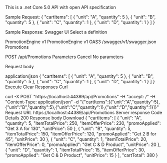 This is a .net Core 5.0 API with open API specification

Sample Request:
{
  "cartItems": [
    {
      "unit": "A",
      "quantity": 5
    },
    {
      "unit": "B",
      "quantity": 5
    },
    {
      "unit": "C",
      "quantity": 1
    },
    {
      "unit": "D",
      "quantity": 1
    }
  ]
}

Sample Response:
Swagger UI
Select a definition

PromotionEngine v1
PromotionEngine
 v1 
OAS3
/swagger/v1/swagger.json
Promotions

POST
​/api​/Promotions
Parameters
Cancel
No parameters

Request body

application/json
{
  "cartItems": [
    {
      "unit": "A",
      "quantity": 5
    },
    {
      "unit": "B",
      "quantity": 5
    },
    {
      "unit": "C",
      "quantity": 1
    },
    {
      "unit": "D",
      "quantity": 1
    }
  ]
}
Execute
Clear
Responses
Curl

curl -X POST "https://localhost:44389/api/Promotions" -H  "accept: */*" -H  "Content-Type: application/json" -d "{\"cartItems\":[{\"unit\":\"A\",\"quantity\":5},{\"unit\":\"B\",\"quantity\":5},{\"unit\":\"C\",\"quantity\":1},{\"unit\":\"D\",\"quantity\":1}]}"
Request URL
https://localhost:44389/api/Promotions
Server response
Code	Details
200	
Response body
Download
{
  "cartItems": [
    {
      "unit": "A",
      "quantity": 5,
      "itemTotalPrice": 250,
      "itemOfferPrice": 230,
      "promoApplied": "Get 3 A for 130",
      "unitPrice": 50
    },
    {
      "unit": "B",
      "quantity": 5,
      "itemTotalPrice": 150,
      "itemOfferPrice": 120,
      "promoApplied": "Get 2 B for 45",
      "unitPrice": 30
    },
    {
      "unit": "C",
      "quantity": 1,
      "itemTotalPrice": 20,
      "itemOfferPrice": 0,
      "promoApplied": "Get C & D Product",
      "unitPrice": 20
    },
    {
      "unit": "D",
      "quantity": 1,
      "itemTotalPrice": 15,
      "itemOfferPrice": 30,
      "promoApplied": "Get C & D Product",
      "unitPrice": 15
    }
  ],
  "cartTotal": 380
}
